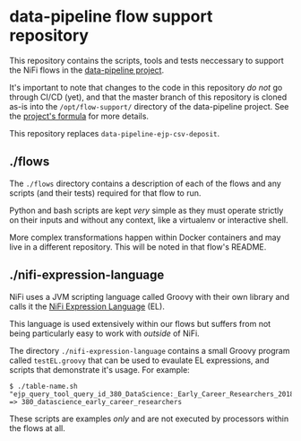# data-pipeline flow support repository

This repository contains the scripts, tools and tests neccessary to support the NiFi flows in the 
[data-pipeline project](https://github.com/elifesciences/data-pipeline-formula).

It's important to note that changes to the code in this repository *do not* go through CI/CD (yet), and that the master
branch of this repository is cloned as-is into the `/opt/flow-support/` directory of the data-pipeline project. 
See the [project's formula](https://github.com/elifesciences/data-pipeline-formula) for more details.

This repository replaces `data-pipeline-ejp-csv-deposit`.

## ./flows

The `./flows` directory contains a description of each of the flows and any scripts (and their tests) required for that
flow to run.

Python and bash scripts are kept *very* simple as they must operate strictly on their inputs and without any context,
like a virtualenv or interactive shell.

More complex transformations happen within Docker containers and may live in a different repository. This will be noted 
in that flow's README.

## ./nifi-expression-language

NiFi uses a JVM scripting language called Groovy with their own library and calls it the 
[NiFi Expression Language](https://nifi.apache.org/docs/nifi-docs/html/expression-language-guide.html) (EL).

This language is used extensively within our flows but suffers from not being particularly easy to work with *outside*
of NiFi.

The directory `./nifi-expression-language` contains a small Groovy program called `testEL.groovy` that can be used to 
evaulate EL expressions, and scripts that demonstrate it's usage. For example:

    $ ./table-name.sh "ejp_query_tool_query_id_380_DataScience:_Early_Career_Researchers_2018_09_03_eLife.csv"
    => 380_datascience_early_career_researchers

These scripts are examples *only* and are not executed by processors within the flows at all.

